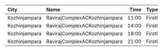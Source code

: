 | City          | Name                          |  Time | Type       | Price | Capacity | Booked |
| :------------ | :---------------------------- | ----: | :--------- | ----: | -------: | -----: |
| Kozhinjampara | RavirajComplexACKozhinjampara | 11:00 | FirstClass |  110₹ |      163 |     82 |
| Kozhinjampara | RavirajComplexACKozhinjampara | 14:00 | FirstClass |  110₹ |      163 |     82 |
| Kozhinjampara | RavirajComplexACKozhinjampara | 18:00 | FirstClass |  110₹ |      163 |     82 |
| Kozhinjampara | RavirajComplexACKozhinjampara | 21:00 | FirstClass |  110₹ |      163 |     82 |